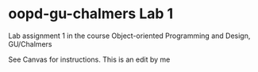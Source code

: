 # oopd-gu-chalmers Lab 1
Lab assignment 1 in the course Object-oriented Programming and Design, GU/Chalmers

See Canvas for instructions.
This is an edit by me

